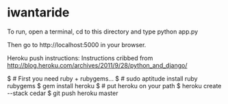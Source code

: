 iwantaride
==========
To run, open a terminal, cd to this directory and type
python app.py

Then go to http://localhost:5000 in your browser.


Heroku push instructions:
Instructions cribbed from
http://blog.heroku.com/archives/2011/9/28/python_and_django/

$ # First you need ruby + rubygems...
$ # sudo aptitude install ruby rubygems
$ gem install heroku
$ # put heroku on your path
$ heroku create --stack cedar
$ git push heroku master
